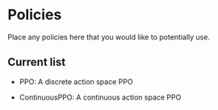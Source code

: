 # Policies

Place any policies here that you would like to potentially use.

## Current list

* PPO: A discrete action space PPO

* ContinuousPPO: A continuous action space PPO
